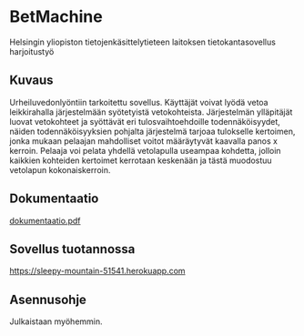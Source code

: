 # BetMachine
Helsingin yliopiston tietojenkäsittelytieteen laitoksen tietokantasovellus harjoitustyö

## Kuvaus
Urheiluvedonlyöntiin tarkoitettu sovellus. Käyttäjät voivat lyödä vetoa leikkirahalla järjestelmään syötetyistä vetokohteista. Järjestelmän ylläpitäjät luovat vetokohteet ja syöttävät eri tulosvaihtoehdoille todennäköisyydet, näiden todennäköisyyksien pohjalta järjestelmä tarjoaa tulokselle kertoimen, jonka mukaan pelaajan mahdolliset voitot määräytyvät kaavalla panos x kerroin. Pelaaja voi pelata yhdellä vetolapulla useampaa kohdetta, jolloin kaikkien kohteiden kertoimet kerrotaan keskenään ja tästä muodostuu vetolapun kokonaiskerroin.

## Dokumentaatio
[dokumentaatio.pdf](https://github.com/nikoe/BetMachine/blob/master/doc/dokumentaatio.pdf)

## Sovellus tuotannossa
https://sleepy-mountain-51541.herokuapp.com

## Asennusohje
Julkaistaan myöhemmin.

